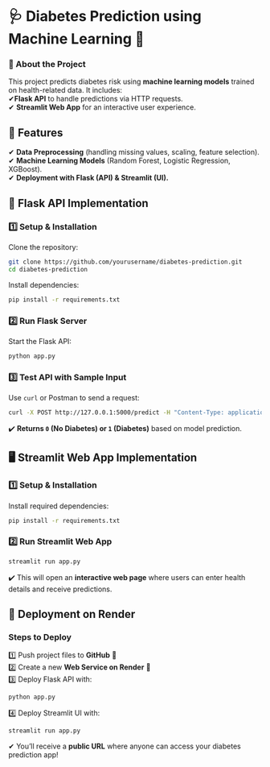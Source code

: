 # 🩺 **Diabetes Prediction using Machine Learning** 🚀  
### **📢 About the Project**  
This project predicts diabetes risk using **machine learning models** trained on health-related data. It includes:  
✔**Flask API** to handle predictions via HTTP requests.  
✔ **Streamlit Web App** for an interactive user experience.  


## **🔹 Features**  
✔ **Data Preprocessing** (handling missing values, scaling, feature selection).  
✔ **Machine Learning Models** (Random Forest, Logistic Regression, XGBoost).  
✔ **Deployment with Flask (API) & Streamlit (UI).**  

## **🚀 Flask API Implementation**  

### **1️⃣ Setup & Installation**  
Clone the repository:
```bash
git clone https://github.com/yourusername/diabetes-prediction.git
cd diabetes-prediction
```
Install dependencies:
```bash
pip install -r requirements.txt
```

### **2️⃣ Run Flask Server**
Start the Flask API:
```bash
python app.py
```

### **3️⃣ Test API with Sample Input**
Use `curl` or Postman to send a request:
```bash
curl -X POST http://127.0.0.1:5000/predict -H "Content-Type: application/json" -d '{"features": [5.1, 3.5, 1.4, 0.2, ..., 2.4]}'
```
✔️ **Returns `0` (No Diabetes) or `1` (Diabetes)** based on model prediction.

## **🖥️ Streamlit Web App Implementation**  

### **1️⃣ Setup & Installation**  
Install required dependencies:
```bash
pip install -r requirements.txt
```

### **2️⃣ Run Streamlit Web App**  
```bash
streamlit run app.py
```
✔️ This will open an **interactive web page** where users can enter health details and receive predictions.


## **📌 Deployment on Render**  

### **Steps to Deploy**
1️⃣ Push project files to **GitHub** 📂  
2️⃣ Create a new **Web Service on Render** 🚀  
3️⃣ Deploy Flask API with:
   ```bash
   python app.py
   ```
4️⃣ Deploy Streamlit UI with:
   ```bash
   streamlit run app.py
   ```
✔ You’ll receive a **public URL** where anyone can access your diabetes prediction app!

